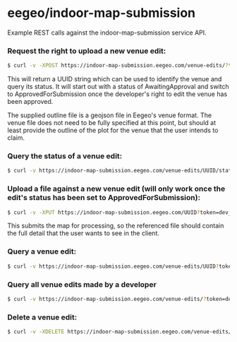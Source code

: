 # eegeo/indoor-map-submission
Example REST calls against the indoor-map-submission service API.

### Request the right to upload a new venue edit:

```sh
$ curl -v -XPOST https://indoor-map-submission.eegeo.com/venue-edits/?token=dev_auth_token -F venue_street_address="<address>" -F venue_phone_number="<phone no.>" -F venue_email="<email address>" -F venue_outline="@/path/to/my/file"
```

This will return a UUID string which can be used to identify the venue and query its status.  It will start out with a status of AwaitingApproval and switch to ApprovedForSubmission once the developer's right to edit the venue has been approved.  

The supplied outline file is a geojson file in Eegeo's venue format.  The venue file does not need to be fully specified at this point, but should at least provide the outline of the plot for the venue that the user intends to claim.

### Query the status of a venue edit:

```sh
$ curl -v https://indoor-map-submission.eegeo.com/venue-edits/UUID/status?token=dev_auth_token
```

### Upload a file against a new venue edit (will only work once the edit's status has been set to ApprovedForSubmission):

```sh
$ curl -v -XPUT https://indoor-map-submission.eegeo.com/UUID?token=dev_auth_token -F name="my venue name" -F comment="my venue comment" -F file="@/path/to/my/file"
```

This submits the map for processing, so the referenced file should contain the full detail that the user wants to see in the client.

### Query a venue edit:

```sh
$ curl -v https://indoor-map-submission.eegeo.com/venue-edits/UUID?token=dev_auth_token
```

### Query all venue edits made by a developer 

```sh
$ curl -v https://indoor-map-submission.eegeo.com/venue-edits/?token=dev_auth_token
```

### Delete a venue edit:

```sh
$ curl -v -XDELETE https://indoor-map-submission.eegeo.com/venue-edits/UUID?token=dev_auth_token
```

